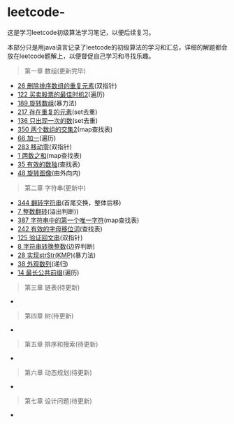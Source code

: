 # leetcode-
这是学习leetcode初级算法学习笔记，以便后续复习。

本部分只是用java语言记录了leetcode的初级算法的学习和汇总，详细的解题都会放在leetcode题解上，以便督促自己学习和寻找乐趣。
>第一章 数组(更新完毕)
- [26 删除排序数组的重复元素](https://leetcode-cn.com/problems/remove-duplicates-from-sorted-array/solution/26-shan-chu-pai-xu-shu-zu-de-zhong-fu-yuan-su-by-w/)(双指针)
- [122 买卖股票的最佳时机2](https://leetcode-cn.com/problems/best-time-to-buy-and-sell-stock-ii/solution/122mai-mai-gu-piao-de-zui-jia-shi-ji-ii-by-wulin-v/)(遍历)
- [189 旋转数组](https://leetcode-cn.com/problems/rotate-array/solution/189-xuan-zhuan-shu-zu-by-wulin-v/)(暴力法)
- [217 存在重复的元素](https://leetcode-cn.com/problems/contains-duplicate/solution/217-cun-zai-zhong-fu-yuan-su-1-by-wulin-v/)(set去重)
- [136 只出现一次的数](https://leetcode-cn.com/problems/single-number/solution/136-zhi-chu-xian-yi-ci-de-shu-by-wulin-v/)(set去重)
- [350 两个数组的交集2](https://leetcode-cn.com/problems/intersection-of-two-arrays-ii/solution/350-liang-ge-shu-zu-de-jiao-ji-2-by-wulin-v/)(map查找表)
- [66 加一](https://leetcode-cn.com/problems/plus-one/solution/66jia-yi-by-wulin-v/)(遍历)
- [283 移动零](https://leetcode-cn.com/problems/move-zeroes/solution/283-yi-dong-ling-by-wulin-v/)(双指针)
- [1 两数之和](https://leetcode-cn.com/problems/two-sum/solution/1-liang-shu-zhi-he-by-wulin-v/)(map查找表)
- [35 有效的数独](https://leetcode-cn.com/problems/valid-sudoku/solution/36-you-xiao-de-shu-du-by-wulin-v/)(查找表)
- [48 旋转图像](https://leetcode-cn.com/problems/rotate-image/solution/48xuan-zhuan-tu-xiang-by-wulin-v/)(由外向内)
>第二章 字符串(更新中)
- [344 翻转字符串](https://leetcode-cn.com/problems/reverse-string/solution/344-fan-zhuan-zi-fu-chuan-by-wulin-v/)(首尾交换，整体后移)
- [7 整数翻转](https://leetcode-cn.com/problems/reverse-integer/solution/7-zheng-shu-fan-zhuan-by-wulin-v/)(溢出判断))
- [387 字符串中的第一个唯一字符](https://leetcode-cn.com/problems/first-unique-character-in-a-string/solution/387-zi-fu-chuan-zhong-de-di-yi-ge-wei-yi-zi-fu-1-9/)(map查找表)
- [242 有效的字母移位词](https://leetcode-cn.com/problems/valid-anagram/solution/242-you-xiao-de-zi-mu-yi-wei-ci-by-wulin-v/)(查找表)
- [125 验证回文串](https://leetcode-cn.com/problems/valid-palindrome/solution/125yan-zheng-hui-wen-chuan-by-wulin-v/)(双指针)
- [8 字符串转换整数](https://leetcode-cn.com/problems/string-to-integer-atoi/solution/8-zi-fu-chuan-zhuan-huan-zheng-shu-atoi-by-wulin-2/)(边界判断)
- [28 实现strStr(KMP)](https://leetcode-cn.com/problems/implement-strstr/solution/28-shi-xian-strstr-by-wulin-v/)(暴力法)
- [38 外观数列](https://leetcode-cn.com/problems/count-and-say/solution/38-wai-guan-shu-lie-by-wulin-v/)(递归)
- [14 最长公共前缀](https://leetcode-cn.com/problems/longest-common-prefix/solution/14-zui-chang-gong-gong-qian-zhui-by-wulin-v/)(遍历)

>第三章 链表(待更新)
-
>第四章 树(待更新)
-
>第五章 排序和搜索(待更新)
-
>第六章 动态规划(待更新)
-
>第七章 设计问题(待更新)
-
